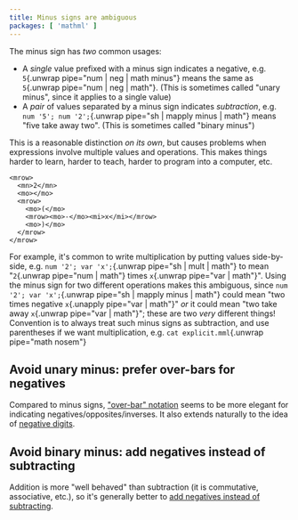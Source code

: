 ```yaml
---
title: Minus signs are ambiguous
packages: [ 'mathml' ]
---
```


The minus sign has *two* common usages:

 - A *single* value prefixed with a minus sign indicates a negative, e.g.
   `5`{.unwrap pipe="num | neg | math minus"}
   means the same as `5`{.unwrap pipe="num | neg | math"}. (This is sometimes
   called "unary minus", since it applies to a single value)
 - A *pair* of values separated by a minus sign indicates *subtraction*, e.g.
   `num '5'; num '2';`{.unwrap pipe="sh | mapply minus | math"} means "five take
   away two". (This is sometimes called "binary minus")

This is a reasonable distinction *on its own*, but causes problems when
expressions involve multiple values and operations. This makes things harder to
learn, harder to teach, harder to program into a computer, etc.

```{pipe="cat > explicit.mml"}
<mrow>
  <mn>2</mn>
  <mo>⁢</mo>
  <mrow>
    <mo>(</mo>
    <mrow><mo>-</mo><mi>x</mi></mrow>
    <mo>)</mo>
  </mrow>
</mrow>
```

For example, it's common to write multiplication by putting values side-by-side,
e.g. `num '2'; var 'x';`{.unwrap pipe="sh | mult | math"} to mean
"`2`{.unwrap pipe="num | math"} times `x`{.unwrap pipe="var | math"}". Using the
minus sign for two different operations makes this ambiguous, since
`num '2'; var 'x';`{.unwrap pipe="sh | mapply minus | math"} could mean "two
times negative `x`{.unapply pipe="var | math"}" *or* it could mean "two take
away `x`{.unwrap pipe="var | math"}"; these are two *very* different things!
Convention is to always treat such minus signs as subtraction, and use
parentheses if we want multiplication, e.g.
`cat explicit.mml`{.unwrap pipe="math nosem"}

## Avoid unary minus: prefer over-bars for negatives ##

Compared to minus signs, ["over-bar" notation](negative_bar_notation.html) seems
to be more elegant for indicating negatives/opposites/inverses. It also extends
naturally to the idea of [negative digits](negative_digits.html).

## Avoid binary minus: add negatives instead of subtracting ##

Addition is more "well behaved" than subtraction (it is commutative,
associative, etc.), so it's generally better to
[add negatives instead of subtracting](subtraction.html).
